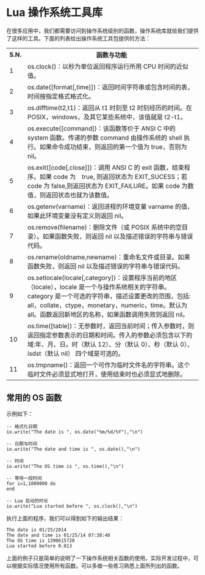 # Lua 操作系统工具库  

在很多应用中，我们都需要访问到操作系统级别的函数，操作系统库就给我们提供了这样的工具。下面的列表给出操作系统工具包提供的方法：  


<table>
	<tr>
		<th>S.N.</th>
		<th>函数与功能</th>
	</tr>
	<tr>
		<td>1</td>
		<td>os.clock()：以秒为单位返回程序运行所用 CPU 时间的近似值。</td>
	</tr>
	<tr>
		<td>2</td>
		<td>os.date([format[,time]])：返回时间字符串或包含时间的表，时间按指定格式格式化。</td>
	</tr>
	<tr>
		<td>3</td>
		<td>os.difftime(t2,t1)：返回从 t1 时刻至 t2 时刻经历的时间。在 POSIX，windows，及其它某些系统中，该值就是 t2-t1。</td>
	</tr>
	<tr>
		<td>4</td>
		<td>os.execute([command])：该函数等价于 ANSI C 中的 system 函数。传递的参数 command 由操作系统的 shell 执行。如果命令成功结束，则返回的第一个值为 true，否则为 nil。</td>
	</tr>
	<tr>
		<td>5</td>
		<td>os.exit([code[,close]])：调用 ANSI C 的 exit 函数，结束程序。如果 code 为　true, 则返回状态为 EXIT_SUCESS；若 code 为 false,则返回状态为 EXIT_FAILURE。如果 code 为数值，则返回状态也就为该数值。</td>
	</tr>
	<tr>
		<td>6</td>
		<td>os.getenv(varname)：返回进程的环境变量 varname 的值，如果此环境变量没有定义则返回 nil。</td>
	</tr>
	<tr>
		<td>7</td>
		<td>os.remove(filename)：删除文件（或 POSIX 系统中的空目录）。如果函数失败，则返回 nil 以及描述错误的字符串与错误代码。</td>
	</tr>
	<tr>
		<td>8</td>
		<td>os.rename(oldname,newname)：重命名文件或目录。如果函数失败，则返回 nil 以及描述错误的字符串与错误代码。</td>
	</tr>
	<tr>
		<td>9</td>
		<td>os.setlocale(locale[,category])：设置程序当前的地区（locale），locale 是一个与操作系统相关的字符串。category 是一个可选的字符串，描述设置更改的范围，包括: all，collate，ctype，monetary，numeric，time。默认为 all。函数返回新地区的名称，如果函数调用失败则返回 nil。</td>
	</tr>
	<tr>
		<td>10</td>
		<td>os.time([table])：无参数时，返回当前时间；传入参数时，则返回指定参数表示的日期和时间。传入的参数必须包含以下的域:年、月、日。时（默认 12）、分（默认 0）、秒（默认 0）、isdst（默认 nil） 四个域是可选的。</td>
	</tr>
	<tr>
		<td>11</td>
		<td>os.tmpname()：返回一个可作为临时文件名的字符串。这个临时文件必须显式地打开，使用结束时也必须显式地删除。</td>
	</tr>
</table>

## 常用的 OS 函数  

示例如下：  

```
-- 格式化日期
io.write("The date is ", os.date("%m/%d/%Y"),"\n")

-- 日期与时间
io.write("The date and time is ", os.date(),"\n")

-- 时间
io.write("The OS time is ", os.time(),"\n")

-- 等待一段时间
for i=1,1000000 do
end

-- Lua 启动的时长
io.write("Lua started before ", os.clock(),"\n")
```  

执行上面的程序，我们可以得到如下的输出结果： 

```
The date is 01/25/2014
The date and time is 01/25/14 07:38:40
The OS time is 1390615720
Lua started before 0.013
```  

上面的例子只是简单的说明了一下操作系统相关函数的使用，实际开发过程中，可以根据实际情况使用所有函数。可以多做一些练习熟悉上面所列出的函数。
